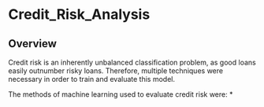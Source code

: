 # Credit_Risk_Analysis
## Overview
Credit risk is an inherently unbalanced classification problem, as good loans easily outnumber risky loans. Therefore, multiple techniques were necessary in order to train and evaluate this model.

The methods of machine learning used to evaluate credit risk were:
  * 

